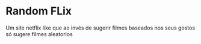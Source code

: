 # Random FLix

Um site netflix like que ao invés de sugerir filmes baseados nos seus gostos só sugere filmes aleatorios
